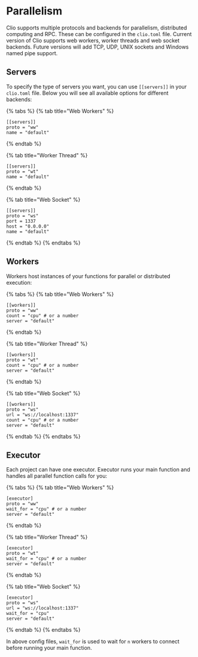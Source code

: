 # Parallelism

Clio supports multiple protocols and backends for parallelism, distributed computing and RPC. These can be configured in the `clio.toml` file. Current version of Clio supports web workers, worker threads and web socket backends. Future versions will add TCP, UDP, UNIX sockets and Windows named pipe support.

## Servers

To specify the type of servers you want, you can use `[[servers]]` in your `clio.toml` file. Below you will see all available options for different backends:

{% tabs %}
{% tab title="Web Workers" %}
```text
[[servers]]
proto = "ww"
name = "default"
```
{% endtab %}

{% tab title="Worker Thread" %}
```text
[[servers]]
proto = "wt"
name = "default"
```
{% endtab %}

{% tab title="Web Socket" %}
```text
[[servers]]
proto = "ws"
port = 1337
host = "0.0.0.0"
name = "default"
```
{% endtab %}
{% endtabs %}

## Workers

Workers host instances of your functions for parallel or distributed execution:

{% tabs %}
{% tab title="Web Workers" %}
```text
[[workers]]
proto = "ww"
count = "cpu" # or a number
server = "default"
```
{% endtab %}

{% tab title="Worker Thread" %}
```text
[[workers]]
proto = "wt"
count = "cpu" # or a number
server = "default"
```
{% endtab %}

{% tab title="Web Socket" %}
```text
[[workers]]
proto = "ws"
url = "ws://localhost:1337"
count = "cpu" # or a number
server = "default"
```
{% endtab %}
{% endtabs %}

## Executor

Each project can have one executor. Executor runs your main function and handles all parallel function calls for you:

{% tabs %}
{% tab title="Web Workers" %}
```text
[executor]
proto = "ww"
wait_for = "cpu" # or a number
server = "default"
```
{% endtab %}

{% tab title="Worker Thread" %}
```text
[executor]
proto = "wt"
wait_for = "cpu" # or a number
server = "default"
```
{% endtab %}

{% tab title="Web Socket" %}
```text
[executor]
proto = "ws"
url = "ws://localhost:1337"
wait_for = "cpu"
server = "default"
```
{% endtab %}
{% endtabs %}

In above config files, `wait_for` is used to wait for `n` workers to connect before running your main function.


